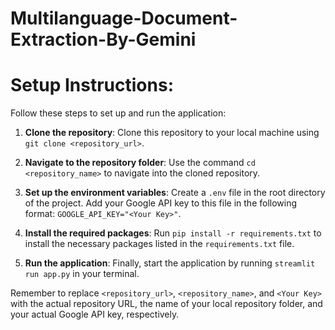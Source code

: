 # Multilanguage-Document-Extraction-By-Gemini


# Setup Instructions:

Follow these steps to set up and run the application:

1. **Clone the repository**: Clone this repository to your local machine using `git clone <repository_url>`.

2. **Navigate to the repository folder**: Use the command `cd <repository_name>` to navigate into the cloned repository.

3. **Set up the environment variables**: Create a `.env` file in the root directory of the project. Add your Google API key to this file in the following format: `GOOGLE_API_KEY="<Your Key>"`.

4. **Install the required packages**: Run `pip install -r requirements.txt` to install the necessary packages listed in the `requirements.txt` file.

5. **Run the application**: Finally, start the application by running `streamlit run app.py` in your terminal.

Remember to replace `<repository_url>`, `<repository_name>`, and `<Your Key>` with the actual repository URL, the name of your local repository folder, and your actual Google API key, respectively.